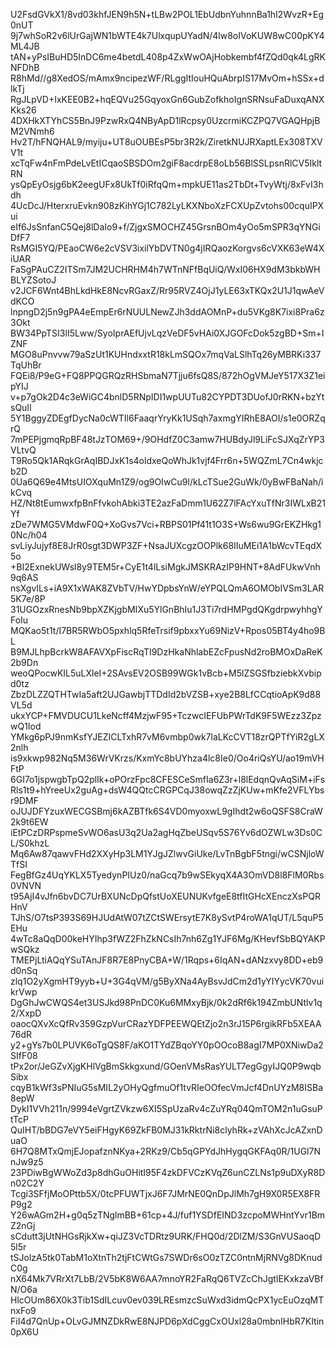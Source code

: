 U2FsdGVkX1/8vd03khfJEN9h5N+tLBw2POL1EbUdbnYuhnnBa1hI2WvzR+Eg0nUT
9j7whSoR2v6lUrGajWN1bWTE4k7UlxqupUYadN/4lw8oIVoKUW8wC00pKY4ML4JB
tAN+yPsIBuHD5InDC6me4betdL408p4ZxWwOAjHobkembf4fZQd0qk4LgRKNFDhB
R8hMd//g8XedOS/mAmx9ncipezWF/RLggItIouHQuAbrpIS17MvOm+hSSx+dlkTj
RgJLpVD+IxKEE0B2+hqEQVu25GqyoxGn6GubZofkhoIgnSRNsuFaDuxqANXKks26
4DXHkXTYhCS5BnJ9PzwRxQ4NByApD1lRcpsy0UzcrmiKCZPQ7VGAQHpjBM2VNmh6
Hv2T/hFNQHAL9/myiju+UT8uOUBEsP5br3R2k/ZiretkNUJRXaptLEx308TXVV1t
xcTqFw4nFmPdeLvEtICqaoSBSDOm2giF8acdrpE8oLb56BlSSLpsnRlCV5IkltRN
ysQpEyOsjg6bK2eegUFx8UkTf0iRfqQm+mpkUE11as2TbDt+TvyWtj/8xFvI3hdh
4UcDcJ/HterxruEvkn908zKihYGj1C782LyLKXNboXzFCXUpZvtohs00cquIPXui
eIf6JsSnfanC5Qej8lDaIo9+f/ZjgxSMOCHZ45GrsnBOm4yOo5mSPR3qYNGiDfF7
RsMGI5YQ/PEaoCW6e2cVSV3ixilYbDVTN0g4jIRQaozKorgvs6cVXK63eW4XiUAR
FaSgPAuCZ2ITSm7JM2UCHRHM4h7WTnNFfBqUiQ/WxI06HX9dM3bkbWHBLYZSotoJ
v2JCF6Wnt4BhLkdHkE8NcvRGaxZ/Rr95RVZ4OjJ1yLE63xTKQx2U1J1qwAeVdKCO
lnpngD2j5n9gPA4eEmpEr6rNUULNewZJh3ddAOMnP+du5VKg8K7ixi8Pra6z3Okt
BW34PpTSI3lI5Lww/SyoIprAEfUjvLqzVeDF5vHAi0XJGOFcDok5zgBD+Sm+IZNF
MGO8uPnvvw79aSzUt1KUHndxxtR18kLmSQOx7mqVaLSlhTq26yMBRKi337TqUhBr
FQEi8/P9eG+FQ8PPQGRQzRHSbmaN7Tjju6fsQ8S/872hOgVMJeY517X3Z1eipYIJ
v+p7gOk2D4c3eWiGC4bnlD5RNpIDI1wpUUTu82CYPDT3DUofJ0rRKN+bzYtsQuIl
5Y1BggyZDEgfDycNa0cWTIl6FaaqrYryKk1USqh7axmgYIRhE8AOI/s1e0ORZqrQ
7mPEPjgmqRpBF48tJzTOM69+/9OHdfZ0C3amw7HUBdyJl9LiFcSJXqZrYP3VLtvQ
T9Ro5Qk1ARqkGrAqIBDJxK1s4oldxeQoWhJk1vjf4Frr6n+5WQZmL7Cn4wkjcb2D
0Ua6Q69e4MtsUIOXquMn1Z9/og9OIwCu9l/kLcTSue2GuWk/0yBwFBaNah/ikCvq
HZ/Nt8tEumwxfpBnFfvkohAbki3TE2azFaDmm1U62Z7lFAcYxuTfNr3IWLxB21Yf
zDe7WMG5VMdwF0Q+XoGvs7Vci+RBPS01Pf41t1O3S+Ws6wu9GrEKZHkg10Nc/h04
svLiyJujyf8E8JrR0sgt3DWP3ZF+NsaJUXcgzOOPlk68IIuMEi1A1bWcvTEqdX5o
+BI2ExnekUWsl8y9TEM5r+CyE1t4lLsiMgkJMSKRAzIP9HNT+8AdFUkwVnh9q6AS
nsXgvILs+iA9X1xWAK8ZVbTV/HwYDpbsYnW/eYPQLQmA6OMObIVSm3LAR5K7e/8P
31UGOzxRnesNb9bpXZKjgbMIXu5YlGnBhIu1J3Ti7rdHMPgdQKgdrpwyhhgYFoIu
MQKao5t1t/I7BR5RWbO5pxhlq5RfeTrsif9pbxxYu69NizV+Rpos05BT4y4ho9BL
B9MJLhpBcrkW8AFAVXpFiscRqTI9DzHkaNhlabEZcFpusNd2roBMOxDaReK2b9Dn
weoQPocwKIL5uLXleI+2SAvsEV2OSB99WGk1vBcb+M5lZSGSfbziebkXvbipd0tz
ZbzDLZZQTHTwIa5aft2UJGawbjTTDdId2bVZSB+xye2B8LfCCqtioApK9d88VL5d
ukxYCP+FMVDUCU1LkeNcff4MzjwF95+TczwcIEFUbPWrTdK9F5WEzz3ZpzwQ1Iod
YMkg6pPJ9nmKsfYJEZICLTxhR7vM6vmbp0wk7laLKcCVT18zrQPTfYiR2gLX2nlh
is9xkwp982Nq5M36WrVKrzs/KxmYc8bUYhza4lc8Ie0/Oo4riQsYU/ao19mVHFtP
6GI7o1jspwgbTpQ2plIk+oPOrzFpc8CFESCeSmfIa6Z3r+l8lEdqnQvAqSiM+iFs
Rls1t9+hYreeUx2guAg+dsW4QQtcCRGPCqJ38owqZzZjKUw+mKfe2VFLYbsr9DMF
oJUJDFYzuxWECGSBmj6kAZBTfk6S4VD0myoxwL9gIhdt2w6oQSFS8CraW2k9t6EW
iEtPCzDRPspmeSvWO6asU3q2Ua2agHqZbeUSqv5S76Yv6dOZWLw3Ds0CL/S0khzL
Mq6Aw87qawvFHd2XXyHp3LM1YJgJZlwvGiUke/LvTnBgbF5tngi/wCSNjloWTfSI
FegBfGz4UqYKLX5TyedynPIUz0/naGcq7b9wSEkyqX4A3OmVD8l8FlM0Rbs0VNVN
t95AjI4vJfn6bvDC7UrBXUNcDpQfstUoXEUNUKvfgeE8tfItGHcXEnczXsPQRHnV
TJhS/O7tsP393S69HJUdAtW07tZCtSWErsytE7K8ySvtP4roWA1qUT/L5quP5EHu
4wTc8aQqD00keHYIhp3fWZ2FhZkNCsIh7nh6Zg1YJF6Mg/KHevfSbBQYAKPwSQkz
TMEPjLtiAQqYSuTAnJF8R7E8PnyCBA+W/1Rqps+6IqAN+dANzxvy8DD+eb9d0nSq
zlq1O2yXgmHT9yyb+U+3G4qVM/g5ByXNa4AyBsvJdCm2d1yYIYycVK70vuikrVwp
DgGhJwCWQS4et3USJkd98PnDC0Ku6MMxyBjk/0k2dRf6k194ZmbUNtlv1q2/XxpD
oaocQXvXcQfRv359GzpVurCRazYDFPEEWQEtZjo2n3rJ15P6rgikRFb5XEAA76dR
y2+gYs7b0LPUVK6oTgQS8F/aKO1TYdZBqoYY0pOOcoB8agI7MP0XNiwDa2SIfF08
tPx2or/JeGZvXjgKHlVgBmSkkgxund/GOenVMsRasYULT7egGgyIJQ0P9wqbSibx
cqyB1kWf3sPNIuG5sMIL2yOHyQgfmuOf1tvRIeOOfecVmJcf4DnUYzM8ISBa8epW
DykI1VVh211n/9994eVgrtZVkzw6XI5SpUzaRv4cZuYRq04QmTOM2n1uGsuPtTcP
QuIHT/bBDG7eVY5eiFHgyK69ZkFB0MJ31kRktrNi8clyhRk+zVAhXcJcAZxnDuaO
6H7Q8MTxQmjEJopafznNKya+2RKz9/Cb5qGPYdJhHygqGKFAq0R/1UGl7NnJw9z5
23PDiwBgWWoZd3p8dhGuOHitI95F4zkDFVCzKVqZ6unCZLNs1p9uDXyR8Dn02C2Y
Tcgi3SFfjMoOPttb5X/0tcPFUWTjxJ6F7JMrNE0QnDpJlMh7gH9X0R5EX8FRP9g2
Y26wAGm2H+g0q5zTNglmBB+61cp+4J/fuf1YSDfEIND3zcpoMWHntYvr1BmZ2nGj
sCdutt3jUtNHGsRjkXw+qiJZ3VcTDRtz9URK/FHQ0d/2DlZM/S3GnVUSaoqD5l5r
tSJolzA5tk0TabM1oXtnTh2tjFtCWtGs7SWDr6sO0zTZC0ntnMjRNVg8DKnudC0g
nX64Mk7VRrXt7LbB/2V5bK8W6AA7mnoYR2FaRqQ6TVZcChJgtIEKxkzaVBfN/O6a
HlcOUm86X0k3Tib1SdILcuv0ev039LREsmzcSuWxd3idmQcPX1ycEuOzqMTnxFo9
FiI4d7QnUp+OLvGJMNZDkRwE8NJPD6pXdCggCxOUxl28a0mbnIHbR7KItin0pX6U
